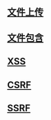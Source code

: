 
## [文件上传](/docs/渗透测试/文件上传/README.md)

## [文件包含](/docs/渗透测试/文件包含/README.md)

## [XSS](/docs/渗透测试/XSS/README.md)

## [CSRF](/docs/渗透测试/CSRF/README.md)

## [SSRF](/docs/渗透测试/SSRF/README.md)